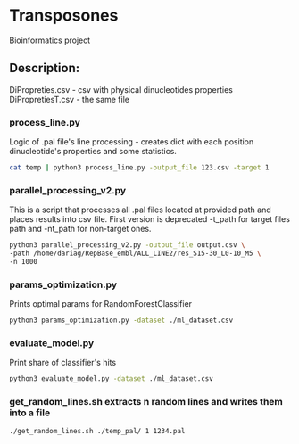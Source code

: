 # Transposones
Bioinformatics project
## Description:
DiPropreties.csv - csv with physical dinucleotides properties
DiPropretiesT.csv - the same file
### process_line.py
Logic of .pal file's line processing - creates dict with each position dinucleotide's properties and some statistics.
```bash
cat temp | python3 process_line.py -output_file 123.csv -target 1
```
### parallel_processing_v2.py
This is a script that processes all .pal files located at provided path and places results into csv file. First version is deprecated
-t_path for target files path and -nt_path for non-target ones.
```bash
python3 parallel_processing_v2.py -output_file output.csv \
-path /home/dariag/RepBase_embl/ALL_LINE2/res_S15-30_L0-10_M5 \
-n 1000
```
### params_optimization.py
Prints optimal params for RandomForestClassifier
```bash
python3 params_optimization.py -dataset ./ml_dataset.csv
```
### evaluate_model.py
Print share of classifier's hits
```bash
python3 evaluate_model.py -dataset ./ml_dataset.csv
```
### get_random_lines.sh extracts n random lines and writes them into a file
```bash
./get_random_lines.sh ./temp_pal/ 1 1234.pal
```
